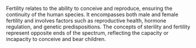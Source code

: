 

Fertility relates to the ability to conceive and reproduce, ensuring the continuity of the human species. It encompasses both male and female fertility and involves factors such as reproductive health, hormone regulation, and genetic predispositions. The concepts of sterility and fertility represent opposite ends of the spectrum, reflecting the capacity or incapacity to conceive and bear children.


